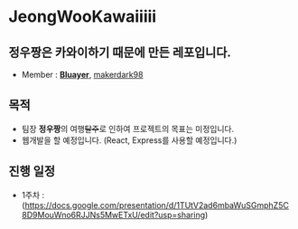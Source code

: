 # JeongWooKawaiiiii

## **정우짱**은 카와이하기 때문에 만든 레포입니다.

 * Member : [**Bluayer**](https://github.com/bluayer), [makerdark98](https://github.com/makerdark98)

## 목적
 * 팀장 **정우짱**의 여행~~탈주~~로 인하여 프로젝트의 목표는 미정입니다.
 * 웹개발을 할 예정입니다. (React, Express를 사용할 예정입니다.)

## 진행 일정
 * 1주차 : (https://docs.google.com/presentation/d/1TUtV2ad6mbaWuSGmphZ5C8D9MouWno6RJJNs5MwETxU/edit?usp=sharing)
